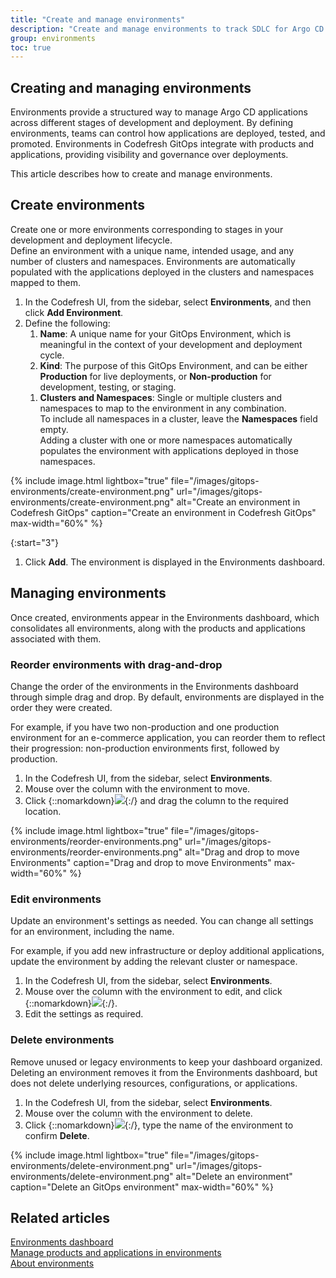 ```yaml
---
title: "Create and manage environments"
description: "Create and manage environments to track SDLC for Argo CD applications"
group: environments
toc: true
---
```


## Creating and managing environments
Environments provide a structured way to manage Argo CD applications across different stages of development and deployment. By defining environments, teams can control how applications are deployed, tested, and promoted. Environments in Codefresh GitOps integrate with products and applications, providing visibility and governance over deployments.

This article describes how to create and manage environments.

## Create environments
Create one or more environments corresponding to stages in your development and deployment lifecycle.  
Define an environment with a unique name,  intended usage, and any number of clusters and namespaces. 
Environments are automatically populated with the applications deployed in the clusters and namespaces mapped to them.


1. In the Codefresh UI, from the sidebar, select **Environments**, and then click **Add Environment**.
1. Define the following:
    1. **Name**: A unique name for your GitOps Environment, which is meaningful in the context of your development and deployment cycle. 
    1. **Kind**: The purpose of this GitOps Environment, and can be either **Production** for live deployments,  or **Non-production** for development, testing, or staging.
    <!--- 1. **Tags**: Any metadata providing additional context and information about the GitOps Environment, used for filtering and organization purposes.  -->
    1. **Clusters and Namespaces**: Single or multiple clusters and namespaces to map to the environment in any combination.  
	  To include all namespaces in a cluster, leave the **Namespaces** field empty.  
	  Adding a cluster with one or more namespaces automatically populates the environment with applications deployed in those namespaces. <!--- When selecting namespaces in a cluster, use `*` as a wildcard for pattern-based matching. For example, you can use `prod-*` to add all namespaces with names starting with `prod-`. -->

{% include 
	image.html 
	lightbox="true" 
	file="/images/gitops-environments/create-environment.png" 
	url="/images/gitops-environments/create-environment.png" 
	alt="Create an environment in Codefresh GitOps" 
	caption="Create an environment in Codefresh GitOps"
  max-width="60%" 
%} 

{:start="3"}  
1. Click **Add**. The environment is displayed in the Environments dashboard. 







## Managing environments

Once created, environments appear in the Environments dashboard, which consolidates all environments, along with the products and applications associated with them.


### Reorder environments with drag-and-drop
Change the order of the environments in the Environments dashboard through simple drag and drop. By default, environments are displayed in the order they were created.

For example, if you have two non-production and one production environment for an e-commerce application, you can reorder them to reflect their progression: non-production environments first, followed by production.

1. In the Codefresh UI, from the sidebar, select **Environments**.
1. Mouse over the column with the environment to move.
1. Click {::nomarkdown}<img src="../../../images/icons/move-environments.png?display=inline-block">{:/} and drag the column to the required location.

{% include 
	image.html 
	lightbox="true" 
	file="/images/gitops-environments/reorder-environments.png" 
	url="/images/gitops-environments/reorder-environments.png" 
	alt="Drag and drop to move Environments" 
	caption="Drag and drop to move Environments"
  max-width="60%" 
%}
 
### Edit environments
Update an environment's settings as needed. You can change all settings for an environment, including the name.

For example, if you add new infrastructure or deploy additional applications, update the environment by adding the relevant cluster or namespace. 

1. In the Codefresh UI, from the sidebar, select **Environments**.
1. Mouse over the column with the environment to edit, and click {::nomarkdown}<img src="../../../images/icons/edit.png?display=inline-block">{:/}.
1. Edit the settings as required. 


### Delete environments
Remove unused or legacy environments to keep your dashboard organized. Deleting an environment removes it from the Environments dashboard, but does not delete underlying resources, configurations, or applications.

1. In the Codefresh UI, from the sidebar, select **Environments**.
1. Mouse over the column with the environment to delete.
1. Click {::nomarkdown}<img src="../../../images/icons/trash.png?display=inline-block">{:/}, type the name of the environment to confirm **Delete**.

{% include 
	image.html 
	lightbox="true" 
	file="/images/gitops-environments/delete-environment.png" 
	url="/images/gitops-environments/delete-environment.png" 
	alt="Delete an environment" 
	caption="Delete an GitOps environment"
  max-width="60%" 
%}




## Related articles
[Environments dashboard]({{site.baseurl}}/docs/dashboards/gitops-environments/)  
[Manage products and applications in environments]({{site.baseurl}}/docs/environments/manage-apps-in-environments/)  
[About environments]({{site.baseurl}}/docs/environments/environments-overview/)  


